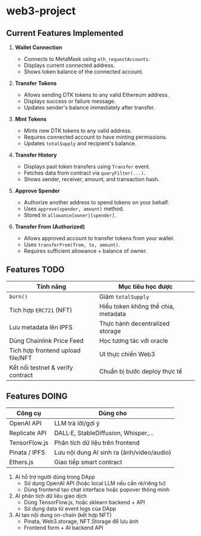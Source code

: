# web3-project

## Current Features Implemented
1. **Wallet Connection**
   - Connects to MetaMask using `eth_requestAccounts`.
   - Displays current connected address.
   - Shows token balance of the connected account.

2. **Transfer Tokens**
   - Allows sending DTK tokens to any valid Ethereum address.
   - Displays success or failure message.
   - Updates sender's balance immediately after transfer.

3. **Mint Tokens**
   - Mints new DTK tokens to any valid address.
   - Requires connected account to have minting permissions.
   - Updates `totalSupply` and recipient's balance.

4. **Transfer History**
   - Displays past token transfers using `Transfer` event.
   - Fetches data from contract via `queryFilter(...)`.
   - Shows sender, receiver, amount, and transaction hash.

5. **Approve Spender**
   - Authorize another address to spend tokens on your behalf.
   - Uses `approve(spender, amount)` method.
   - Stored in `allowance[owner][spender]`.

6. **Transfer From (Authorized)**
   - Allows approved account to transfer tokens from your wallet.
   - Uses `transferFrom(from, to, amount)`.
   - Requires sufficient allowance + balance of owner.
## Features TODO
| Tính năng                         | Mục tiêu học được                   |
| --------------------------------- | ----------------------------------- |
| `burn()`                          | Giảm `totalSupply`                  |
| Tích hợp `ERC721` (NFT)           | Hiểu token không thể chia, metadata |
| Lưu metadata lên IPFS             | Thực hành decentralized storage     |
| Dùng Chainlink Price Feed         | Học tương tác với oracle            |
| Tích hợp frontend upload file/NFT | UI thực chiến Web3                  |
| Kết nối testnet & verify contract | Chuẩn bị bước deploy thực tế        |

## Features DOING
| Công cụ        | Dùng cho                                  |
| -------------- | ----------------------------------------- |
| OpenAI API     | LLM trả lời/gợi ý                         |
| Replicate API  | DALL·E, StableDiffusion, Whisper,...      |
| TensorFlow\.js | Phân tích dữ liệu trên frontend           |
| Pinata / IPFS  | Lưu nội dung AI sinh ra (ảnh/video/audio) |
| Ethers.js      | Giao tiếp smart contract                  |

1. AI hỗ trợ người dùng trong DApp
   - Sử dụng OpenAI API (hoặc local LLM nếu cần rẻ/riêng tư)
   - Dùng frontend tạo chat interface hoặc popover thông minh
2. AI phân tích dữ liệu giao dịch
   - Dùng TensorFlow.js, hoặc sklearn backend + API
   - Sử dụng data từ event logs của DApp
3. AI tạo nội dung on-chain (kết hợp NFT)
   - Pinata, Web3.storage, NFT.Storage để lưu ảnh
   - Frontend form + AI backend API
  
     
